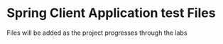# Spring Client Application test Files
Files will be added as the project progresses through the labs